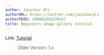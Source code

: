```yaml
---
author: Janishar Ali
authorURL: https://twitter.com/janisharali
authorFBID: 100001054239147
title: Beginners image gallery tutorial
---
```

Link: [Tutorial](https://medium.com/@janishar.ali/android-beginner-image-gallery-example-da73a596f4d5#.p42z8w83o)

> Older Version: 1.x
<!--truncate-->